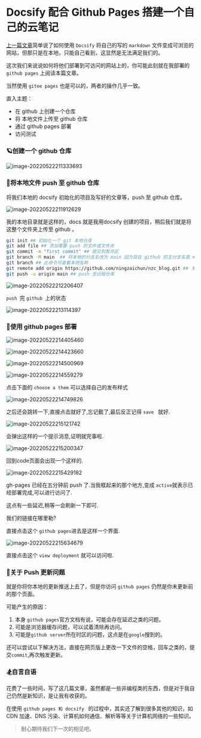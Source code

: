 # Docsify 配合 Github Pages 搭建一个自己的云笔记

[上一篇文章](./使用doscify将文章写成文档一般丝滑.md)简单说了如何使用 `Docsify` 将自己的写的 `markdown` 文件变成可浏览的网站，但那只是在本地，只能自己看到，这显然是无法满足我们的。

这次我们来说说如何将他们部署到可访问的网站上的，你可能此刻就在我部署的 `github pages` 上阅读本篇文章。

当然使用 `gitee pages` 也是可以的，两者的操作几乎一致。



直入主题：

- 在 github 上创建一个仓库
- 将 本地文件上传至 github 仓库
- 通过 github pages 部署
- 访问测试

### 🪐创建一个 github 仓库



![image-20220522211333693](https://raw.githubusercontent.com/ningzaichun/nzc_img_store/main/img/202205222202728.png)

### 🌅将本地文件 push 至 github 仓库

将我们本地的 docsify 初始化的项目及写好的文章等，push 至 github 仓库。

![image-20220522211912629](https://raw.githubusercontent.com/ningzaichun/nzc_img_store/main/img/202205222202857.png)

我的本地目录就是这样的，docs 就是我用docsify 创建的项目，稍后我们就是将这整个文件夹上传至 github 。

```bash
git init ## 初始化一个 git 本地仓库
git add file ## 添加需要 push 的文件或文件夹 
git commit -m "first commit" ## 提交到暂存区
git branch -M main  ## 将本地的分支名改为 main 因为现在 github 的主分支名是 main 而不是master
git branch ## 此命令可查看本地名称
git remote add origin https://github.com/ningzaichun/nzc_blog.git ## 关联远程仓库
git push -u origin main ## push 至远程仓库
```

![image-20220522212206407](https://raw.githubusercontent.com/ningzaichun/nzc_img_store/main/img/202205222202812.png)

`push `完 `github `上的状态

![image-20220522213114397](https://raw.githubusercontent.com/ningzaichun/nzc_img_store/main/img/202205222202241.png)





### 🌝使用 github pages 部署

![image-20220522214405460](https://raw.githubusercontent.com/ningzaichun/nzc_img_store/main/img/202205222202242.png)

![image-20220522214423660](https://raw.githubusercontent.com/ningzaichun/nzc_img_store/main/img/202205222202923.png)

![image-20220522214500969](https://raw.githubusercontent.com/ningzaichun/nzc_img_store/main/img/202205222202698.png)

![image-20220522214559279](https://raw.githubusercontent.com/ningzaichun/nzc_img_store/main/img/202205222202487.png)



点击下面的 `choose a them` 可以选择自己的发布样式

![image-20220522214749826](https://raw.githubusercontent.com/ningzaichun/nzc_img_store/main/img/202205222202843.png)

之后还会跳转一下,直接点击就好了,忘记截了,最后反正记得 `save ` 就好.



![image-20220522215121742](https://raw.githubusercontent.com/ningzaichun/nzc_img_store/main/img/202205222202303.png)

会弹出这样的一个提示消息,证明就完事啦.

![image-20220522215200347](https://raw.githubusercontent.com/ningzaichun/nzc_img_store/main/img/202205230924208.png)

回到code页面会出现一个这样的.

![image-20220522215429182](https://raw.githubusercontent.com/ningzaichun/nzc_img_store/main/img/202205222202523.png)



gh-pages 已经在五分钟前 push 了.当我框起来的那个地方,变成 `active`就表示已经部署完成,可以进行访问了.

这点有一些延迟,稍等一会刷新一下即可.



我们的链接在哪里勒?

直接点击这个 `github pages`进去是这样一个界面.

![image-20220522215634679](https://raw.githubusercontent.com/ningzaichun/nzc_img_store/main/img/202205222202154.png)



直接点击这个 `view deployment` 就可以访问啦.



### 🌁关于 Push 更新问题

就是你将你本地的更新推送上去了，但是你访问 `github pages` 仍然是你未更新前的那个页面。

可能产生的原因：

1. 本身 `github pages`官方文档有说，可能会存在延迟之类的问题。
2. 可能是浏览器缓存问题，可以试着清除再访问。
3. 可能是`github server`所在时区的问题，这点是在`google`搜到的。  

还可以尝试以下解决方法，直接在网页版上更改一下文件的空格，回车之类的，提交`commit`,再次触发更新。



### 🏂自言自语

花费了一些时间，写了这几篇文章，虽然都是一些非编程类的东西，但是对于我自己仍然是新知识，是让我有收获的。

在使用 `github pages 和 docsify ` 的过程中，其实还了解到很多其他的知识，如 CDN 加速、DNS 污染、计算机如何通信、解析等等关于计算机网络的一些知识。

> 耐心期待我们下一次的相见吧。



